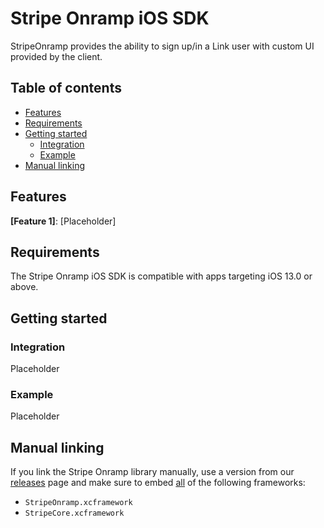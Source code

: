 # Stripe Onramp iOS SDK

StripeOnramp provides the ability to sign up/in a Link user with custom UI provided by the client.

## Table of contents
<!-- NOTE: Use case-sensitive anchor links for docc compatibility -->
<!--ts-->
* [Features](#Features)
* [Requirements](#Requirements)
* [Getting started](#Getting-started)
   * [Integration](#Integration)
   * [Example](#Example)
* [Manual linking](#Manual-linking)

<!--te-->

## Features

**[Feature 1]**: [Placeholder]

## Requirements

The Stripe Onramp iOS SDK is compatible with apps targeting iOS 13.0 or above.

## Getting started

### Integration

Placeholder

### Example

Placeholder

## Manual linking

If you link the Stripe Onramp library manually, use a version from our [releases](https://github.com/stripe/stripe-ios/releases) page and make sure to embed <ins>all</ins> of the following frameworks:
- `StripeOnramp.xcframework`
- `StripeCore.xcframework`
